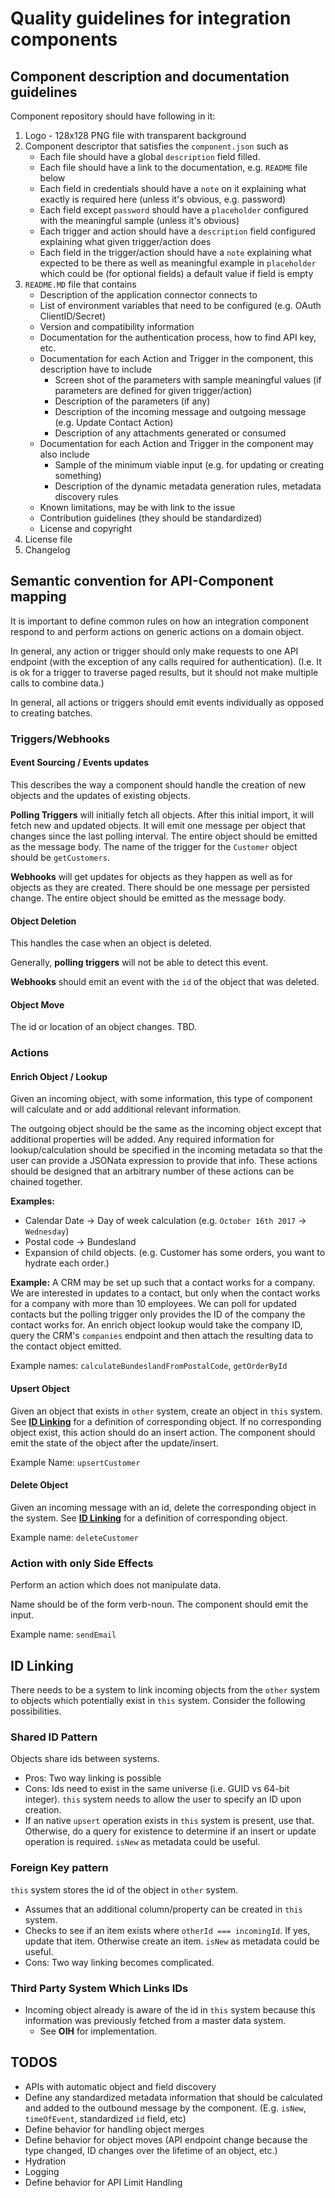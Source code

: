 # Quality guidelines for integration components

## Component description and documentation guidelines

Component repository should have following in it:
1. Logo - 128x128 PNG file with transparent background
1. Component descriptor that satisfies the `component.json` such as
   * Each file should have a global `description` field filled.
   * Each file should have a link to the documentation, e.g. `README` file below
   * Each field in credentials should have a `note` on it explaining what exactly is required here (unless it's obvious, e.g.
   password)
   * Each field except `password` should have a `placeholder` configured with the meaningful sample (unless it's obvious)
   * Each trigger and action should have a `description` field configured explaining what given trigger/action does
   * Each field in the trigger/action should have a `note` explaining what expected to be there as well as meaningful example
   in `placeholder` which could be (for optional fields) a default value if field is empty
1. `README.MD` file that contains
   * Description of the application connector connects to
   * List of environment variables that need to be configured (e.g. OAuth ClientID/Secret)
   * Version and compatibility information
   * Documentation for the authentication process, how to find API key, etc.
   * Documentation for each Action and Trigger in the component, this description have to include
      * Screen shot of the parameters with sample meaningful values (if parameters are defined for given trigger/action)
      * Description of the parameters (if any)
      * Description of the incoming message and outgoing message (e.g. Update Contact Action)
      * Description of any attachments generated or consumed
   * Documentation for each Action and Trigger in the component may also include
      * Sample of the minimum viable input (e.g. for updating or creating something)
      * Description of the dynamic metadata generation rules, metadata discovery rules
   * Known limitations, may be with link to the issue
   * Contribution guidelines (they should be standardized)
   * License and copyright
1. License file
1. Changelog

## Semantic convention for API-Component mapping

It is important to define common rules on how an integration component respond
to and perform actions on generic actions on a domain object.

In general, any action or trigger should only make requests to one API endpoint
(with the exception of any calls required for authentication).  (I.e. It is ok
for a trigger to traverse paged results, but it should not make multiple calls
to combine data.)

In general, all actions or triggers should emit events individually as opposed
to creating batches.

### Triggers/Webhooks

#### Event Sourcing / Events updates
This describes the way a component should handle the creation of new objects and
the updates of existing objects.

**Polling Triggers** will initially fetch all objects.  After this initial import, it
will fetch new and updated objects.  It will emit one message per object that
changes since the last polling interval.  The entire object should be emitted as
the message body.  The name of the trigger for the `Customer` object should be
`getCustomers`.

**Webhooks** will get updates for objects as they happen as well as for objects
as they are created.  There should be one message per persisted change.  The
entire object should be emitted as the message body.

#### Object Deletion
This handles the case when an object is deleted.

Generally, **polling triggers** will not be able to detect this event.

**Webhooks** should emit an event with the `id` of the object that was deleted.

#### Object Move
The id or location of an object changes.  TBD.

### Actions

#### Enrich Object / Lookup
Given an incoming object, with some information, this type of component will
calculate and or add additional relevant information.

The outgoing object should be the same as the incoming object except that
additional properties will be added.  Any required information for
lookup/calculation should be specified in the incoming metadata so that the user
can provide a JSONata expression to provide that info.  These actions should be
designed that an arbitrary number of these actions can be chained together.

**Examples:**
* Calendar Date -> Day of week calculation (e.g. `October 16th 2017` -> `Wednesday`)
* Postal code -> Bundesland
* Expansion of child objects.  (e.g. Customer has some orders, you want to hydrate each order.)

**Example:**
A CRM may be set up such that a contact works for a company.  We are interested
in updates to a contact, but only when the contact works for a company with more
than 10 employees.  We can poll for updated contacts but the polling trigger
only provides the ID of the company the contact works for.  An enrich object
lookup would take the company ID, query the CRM's `companies` endpoint and then
attach the resulting data to the contact object emitted.

Example names: `calculateBundeslandFromPostalCode`, `getOrderById`

#### Upsert Object
Given an object that exists in `other` system, create an object in `this`
system.  See [**ID Linking**](https://github.com/openintegrationhub/architecture/blob/master/evaluations/ComponentQualityGuidelines.md#id-linking) for a definition of corresponding object.  If no
corresponding object exist, this action should do an insert action.  The
component should emit the state of the object after the update/insert.

Example Name: `upsertCustomer`

#### Delete Object
Given an incoming message with an id, delete the corresponding object in the
system.  See [**ID Linking**](https://github.com/openintegrationhub/architecture/blob/master/evaluations/ComponentQualityGuidelines.md#id-linking) for a definition of corresponding object.

Example name: `deleteCustomer`

### Action with only Side Effects
Perform an action which does not manipulate data.

Name should be of the form verb-noun.  The component should emit the input.

Example name: `sendEmail`

## ID Linking
There needs to be a system to link incoming objects from the  `other` system to
objects which potentially exist in `this` system.  Consider the following
possibilities.

### Shared ID Pattern
Objects share ids between systems.
* Pros: Two way linking is possible
* Cons: Ids need to exist in the same universe (i.e. GUID vs 64-bit integer).
`this` system needs to allow the user to specify an ID upon creation.
* If an native `upsert` operation exists in `this` system is present, use that.
Otherwise, do a query for existence to determine if an insert or update
operation is required.  `isNew` as metadata could be useful.

### Foreign Key pattern
`this` system stores the id of the object in `other` system.
* Assumes that an additional column/property can be created in `this` system.
* Checks to see if an item exists where `otherId === incomingId`.  If yes,
   update that item.  Otherwise create an item. `isNew` as metadata could be
   useful.
* Cons: Two way linking becomes complicated.

### Third Party System Which Links IDs
* Incoming object already is aware of the id in `this` system because
 this information was previously fetched from a master data system.
  * See **OIH** for implementation.

## TODOS
- APIs with automatic object and field discovery
- Define any standardized metadata information that should be calculated and
added to the outbound message by the component.  (E.g. `isNew`, `timeOfEvent`,
standardized `id` field, etc)
- Define behavior for handling object merges
- Define behavior for object moves (API endpoint change because the type
changed, ID changes over the lifetime of an object, etc.)
- Hydration
- Logging
- Define behavior for API Limit Handling
